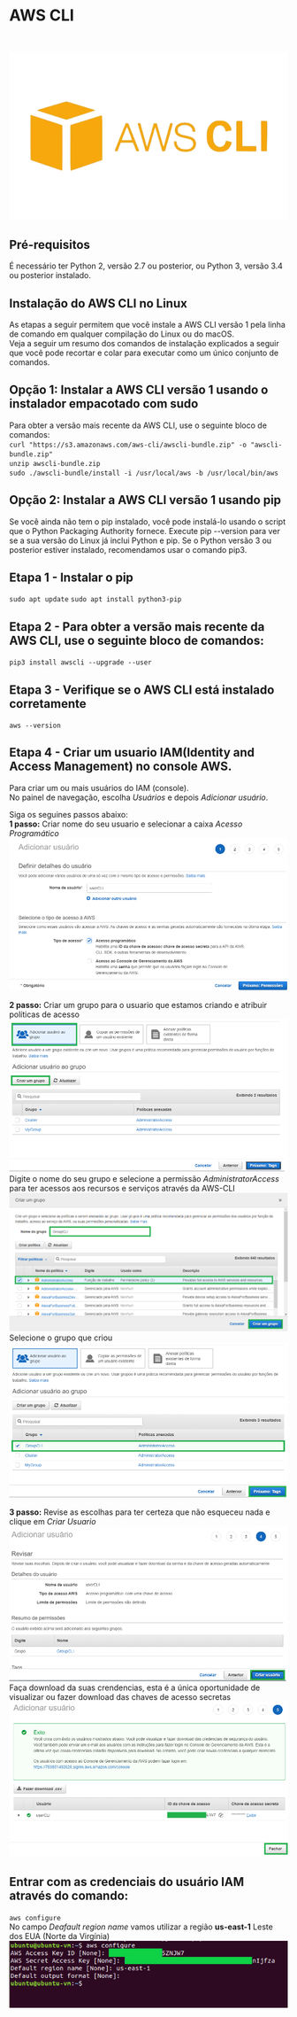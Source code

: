 
# AWS CLI
<br>

![img](https://github.com/AnttoniC/TCC/blob/master/Ferramenta/MINP_Aws/ClusterAws/Aws-CLI/IMG/awscli.png)

## Pré-requisitos
É necessário ter Python 2, versão 2.7 ou posterior, ou Python 3, versão 3.4 ou posterior instalado.
## Instalação do AWS CLI no Linux
As etapas a seguir permitem que você instale a AWS CLI versão 1 pela linha de comando em qualquer compilação do Linux ou do macOS.<br>
Veja a seguir um resumo dos comandos de instalação explicados a seguir que você pode recortar e colar para executar como um único conjunto de comandos.<br>

## Opção 1: Instalar a AWS CLI versão 1 usando o instalador empacotado com sudo
Para obter a versão mais recente da AWS CLI, use o seguinte bloco de comandos:<br>
`curl "https://s3.amazonaws.com/aws-cli/awscli-bundle.zip" -o "awscli-bundle.zip"`<br>
`unzip awscli-bundle.zip` <br>
`sudo ./awscli-bundle/install -i /usr/local/aws -b /usr/local/bin/aws`

## Opção 2: Instalar a AWS CLI versão 1 usando pip

Se você ainda não tem o pip instalado, você pode instalá-lo usando o script que o Python Packaging Authority fornece. Execute pip --version para ver se a sua versão do Linux já inclui Python e pip. Se o Python versão 3 ou posterior estiver instalado, recomendamos usar o comando pip3.<br>

## Etapa 1 - Instalar o pip
`sudo apt update`
`sudo apt install python3-pip`

## Etapa 2 - Para obter a versão mais recente da AWS CLI, use o seguinte bloco de comandos:
`pip3 install awscli --upgrade --user`

## Etapa 3 - Verifique se o AWS CLI está instalado corretamente
`aws --version`

## Etapa 4 - Criar um usuario IAM(Identity and Access Management) no console AWS.
Para criar um ou mais usuários do IAM (console).<br>
No painel de navegação, escolha *Usuários* e depois *Adicionar usuário*.<br>

Siga os seguines passos abaixo:<br>
**1 passo:**
Criar nome do seu usuario e selecionar a caixa *Acesso Programático*
![img](https://github.com/AnttoniC/TCC/blob/master/Ferramenta/MINP_Aws/ClusterAws/Aws-CLI/IMG/add_IAM.png)<br>

**2 passo:**
Criar um grupo para o usuario que estamos criando e atribuir políticas de acesso<br>
![img](https://github.com/AnttoniC/TCC/blob/master/Ferramenta/MINP_Aws/ClusterAws/Aws-CLI/IMG/addGroup01.png)
Digite o nome do seu grupo e selecione a permissão *AdministratorAccess* para ter acessos aos recursos e serviços através da AWS-CLI
![img](https://github.com/AnttoniC/TCC/blob/master/Ferramenta/MINP_Aws/ClusterAws/Aws-CLI/IMG/groupCli.png)
Selecione o grupo que criou
![img](https://github.com/AnttoniC/TCC/blob/master/Ferramenta/MINP_Aws/ClusterAws/Aws-CLI/IMG/addGroup02.png)<br>

**3 passo:**
Revise as escolhas para ter certeza que não esqueceu nada e clique em *Criar Usuario*
![img](https://github.com/AnttoniC/TCC/blob/master/Ferramenta/MINP_Aws/ClusterAws/Aws-CLI/IMG/criarUser.png)
Faça download da suas crendencias, esta é a única oportunidade de visualizar ou fazer download das chaves de acesso secretas
![img](https://github.com/AnttoniC/TCC/blob/master/Ferramenta/MINP_Aws/ClusterAws/Aws-CLI/IMG/chaveDeAcesso.png)<br>

## Entrar com as credenciais do usuário IAM através do comando:
`aws configure`<br>
No campo *Deafault region name* vamos utilizar a região **us-east-1** Leste dos EUA (Norte da Virgínia) 
![img](https://github.com/AnttoniC/TCC/blob/master/Ferramenta/MINP_Aws/ClusterAws/Aws-CLI/IMG/awsConfigure.png)
